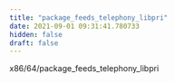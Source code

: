 ```yaml
---
title: "package_feeds_telephony_libpri"
date: 2021-09-01 09:31:41.780733
hidden: false
draft: false
---
```


x86/64/package_feeds_telephony_libpri


